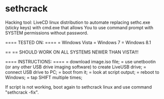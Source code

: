 # sethcrack
Hacking tool: LiveCD linux distribution to automate replacing sethc.exe (sticky keys) with cmd.exe that allows You to use command prompt with SYSTEM permissions without password.



====  TESTED ON:  ====
 = Windows Vista
 = Windows 7
 = Windows 8.1

  ==  ==  SHOULD WORK ON ALL SYSTEMS NEWER THAN VISTA!!!



====  INSTRUCTIONS: ====
 = download image.iso file;
 = use unetbootin (or any other USB drive imaging software) to create LiveUSB drive;
 = connect USB drive to PC;
 = boot from it;
 = look at script output;
 = reboot to Windows;
 = tap SHIFT multiple times;

If script is not working, boot again to sethcrack linux and use command "sethcrack -fix".
